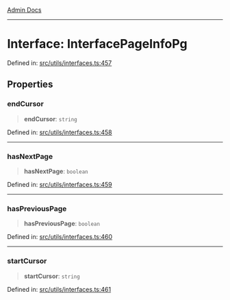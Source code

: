 [Admin Docs](/)

***

# Interface: InterfacePageInfoPg

Defined in: [src/utils/interfaces.ts:457](https://github.com/PalisadoesFoundation/talawa-admin/blob/main/src/utils/interfaces.ts#L457)

## Properties

### endCursor

> **endCursor**: `string`

Defined in: [src/utils/interfaces.ts:458](https://github.com/PalisadoesFoundation/talawa-admin/blob/main/src/utils/interfaces.ts#L458)

***

### hasNextPage

> **hasNextPage**: `boolean`

Defined in: [src/utils/interfaces.ts:459](https://github.com/PalisadoesFoundation/talawa-admin/blob/main/src/utils/interfaces.ts#L459)

***

### hasPreviousPage

> **hasPreviousPage**: `boolean`

Defined in: [src/utils/interfaces.ts:460](https://github.com/PalisadoesFoundation/talawa-admin/blob/main/src/utils/interfaces.ts#L460)

***

### startCursor

> **startCursor**: `string`

Defined in: [src/utils/interfaces.ts:461](https://github.com/PalisadoesFoundation/talawa-admin/blob/main/src/utils/interfaces.ts#L461)
